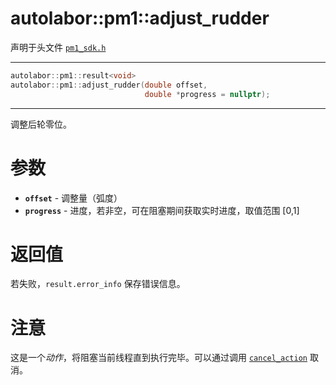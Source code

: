 # autolabor::pm1::adjust_rudder

声明于头文件 [`pm1_sdk.h`](https://github.com/autolaborcenter/pm1_sdk/blob/master/src/main/pm1_sdk.h)

------

```c++
autolabor::pm1::result<void>
autolabor::pm1::adjust_rudder(double offset,
                              double *progress = nullptr);
```

------

调整后轮零位。

# 参数

- **`offset`** - 调整量（弧度）
- **`progress`** - 进度，若非空，可在阻塞期间获取实时进度，取值范围 [0,1]

# 返回值

若失败，`result.error_info` 保存错误信息。

# 注意

这是一个*动作*，将阻塞当前线程直到执行完毕。可以通过调用 [`cancel_action`](cancel_action.md) 取消。
